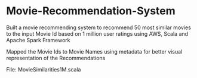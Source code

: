 # Movie-Recommendation-System

Built a movie recommending system to recommend 50 most similar movies to the input Movie Id based on 1 million user ratings using AWS, Scala and Apache Spark Framework

Mapped the Movie Ids to Movie Names using metadata for better visual representation of the Recommendations

File: MovieSimilarities1M.scala

